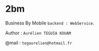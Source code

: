 # 2bm
Business By Mobile `backend : WebService`. 

Author : `Aurélien TEGUIA KOUAM`

@mail : `tegaurelien@hotmail.fr`